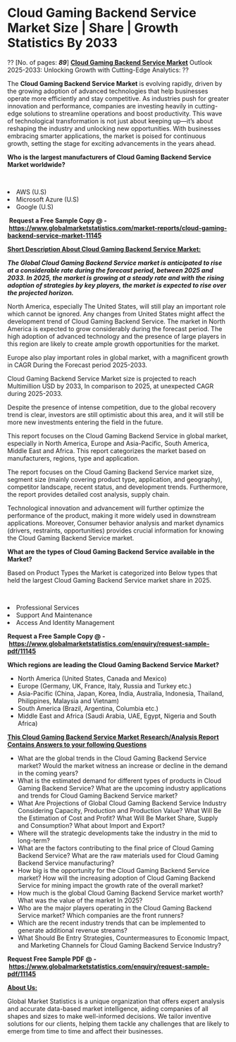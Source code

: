 <H1>Cloud Gaming Backend Service Market Size | Share | Growth Statistics By 2033</H1><p>?? [No. of pages:&nbsp;<strong><em>89</em></strong>]&nbsp;<strong><a href="https://www.globalmarketstatistics.com/market-reports/cloud-gaming-backend-service-market-11145">Cloud Gaming Backend Service&nbsp;Market</a></strong>&nbsp;Outlook 2025-2033: Unlocking Growth with Cutting-Edge Analytics: ??</p><p>The <strong>Cloud Gaming Backend Service Market</strong> is evolving rapidly, driven by the growing adoption of advanced technologies that help businesses operate more efficiently and stay competitive. As industries push for greater innovation and performance, companies are investing heavily in cutting-edge solutions to streamline operations and boost productivity. This wave of technological transformation is not just about keeping up&mdash;it&rsquo;s about reshaping the industry and unlocking new opportunities. With businesses embracing smarter applications, the market is poised for continuous growth, setting the stage for exciting advancements in the years ahead.</p><p><strong>Who is the largest manufacturers of Cloud Gaming Backend Service Market worldwide?</strong></p><p>&nbsp;<li>AWS (U.S)<li> Microsoft Azure (U.S)<li> Google (U.S)</p><p>&nbsp;<strong>Request a Free Sample Copy @ -&nbsp;<a href="https://www.globalmarketstatistics.com/market-reports/cloud-gaming-backend-service-market-11145">https://www.globalmarketstatistics.com/market-reports/cloud-gaming-backend-service-market-11145</a></strong></p><p><strong><u>Short Description About Cloud Gaming Backend Service Market:</u></strong></p><p><strong><em>The Global Cloud Gaming Backend Service market is anticipated to rise at a considerable rate during the forecast period, between 2025 and 2033. In 2025, the market is growing at a steady rate and with the rising adoption of strategies by key players, the market is expected to rise over the projected horizon.</em></strong></p><p>North America, especially The United States, will still play an important role which cannot be ignored. Any changes from United States might affect the development trend of Cloud Gaming Backend Service. The market in North America is expected to grow considerably during the forecast period. The high adoption of advanced technology and the presence of large players in this region are likely to create ample growth opportunities for the market.</p><p>Europe also play important roles in global market, with a magnificent growth in CAGR During the Forecast period 2025-2033.</p><p>Cloud Gaming Backend Service Market size is projected to reach Multimillion USD by 2033, In comparison to 2025, at unexpected CAGR during 2025-2033.</p><p>Despite the presence of intense competition, due to the global recovery trend is clear, investors are still optimistic about this area, and it will still be more new investments entering the field in the future.</p><p>This report focuses on the Cloud Gaming Backend Service in global market, especially in North America, Europe and Asia-Pacific, South America, Middle East and Africa. This report categorizes the market based on manufacturers, regions, type and application.</p><p>The report focuses on the Cloud Gaming Backend Service market size, segment size (mainly covering product type, application, and geography), competitor landscape, recent status, and development trends. Furthermore, the report provides detailed cost analysis, supply chain.</p><p>Technological innovation and advancement will further optimize the performance of the product, making it more widely used in downstream applications. Moreover, Consumer behavior analysis and market dynamics (drivers, restraints, opportunities) provides crucial information for knowing the Cloud Gaming Backend Service market.</p><p><strong>What are the types of Cloud Gaming Backend Service available in the Market?</strong></p><p>Based on Product Types the Market is categorized into Below types that held the largest Cloud Gaming Backend Service market share in 2025.</p><p>&nbsp;<li>Professional Services<li> Support And Maintenance<li> Access And Identity Management&nbsp;</p><p><strong>Request a Free Sample Copy @ -&nbsp;<a href="https://www.globalmarketstatistics.com/enquiry/request-sample-pdf/11145">https://www.globalmarketstatistics.com/enquiry/request-sample-pdf/11145</a></strong></p><p><strong>Which regions are leading the Cloud Gaming Backend Service Market?</strong></p><ul><li>North America (United States, Canada and Mexico)</li><li>Europe (Germany, UK, France, Italy, Russia and Turkey etc.)</li><li>Asia-Pacific (China, Japan, Korea, India, Australia, Indonesia, Thailand, Philippines, Malaysia and Vietnam)</li><li>South America (Brazil, Argentina, Columbia etc.)</li><li>Middle East and Africa (Saudi Arabia, UAE, Egypt, Nigeria and South Africa)</li></ul><p><strong><u>This Cloud Gaming Backend Service Market Research/Analysis Report Contains Answers to your following Questions</u></strong></p><ul><li>What are the global trends in the Cloud Gaming Backend Service market? Would the market witness an increase or decline in the demand in the coming years?</li><li>What is the estimated demand for different types of products in Cloud Gaming Backend Service? What are the upcoming industry applications and trends for Cloud Gaming Backend Service market?</li><li>What Are Projections of Global Cloud Gaming Backend Service Industry Considering Capacity, Production and Production Value? What Will Be the Estimation of Cost and Profit? What Will Be Market Share, Supply and Consumption? What about Import and Export?</li><li>Where will the strategic developments take the industry in the mid to long-term?</li><li>What are the factors contributing to the final price of Cloud Gaming Backend Service? What are the raw materials used for Cloud Gaming Backend Service manufacturing?</li><li>How big is the opportunity for the Cloud Gaming Backend Service market? How will the increasing adoption of Cloud Gaming Backend Service for mining impact the growth rate of the overall market?</li><li>How much is the global Cloud Gaming Backend Service market worth? What was the value of the market In 2025?</li><li>Who are the major players operating in the Cloud Gaming Backend Service market? Which companies are the front runners?</li><li>Which are the recent industry trends that can be implemented to generate additional revenue streams?</li><li>What Should Be Entry Strategies, Countermeasures to Economic Impact, and Marketing Channels for Cloud Gaming Backend Service Industry?</li></ul><p><strong>Request Free Sample PDF @ -&nbsp;<a href="https://www.globalmarketstatistics.com/enquiry/request-sample-pdf/11145">https://www.globalmarketstatistics.com/enquiry/request-sample-pdf/11145</a></strong></p><p><strong><u>About Us:</u></strong></p><p>Global Market Statistics&nbsp;is a unique organization that offers expert analysis and accurate data-based market intelligence, aiding companies of all shapes and sizes to make well-informed decisions. We tailor inventive solutions for our clients, helping them tackle any challenges that are likely to emerge from time to time and affect their businesses.</p>
